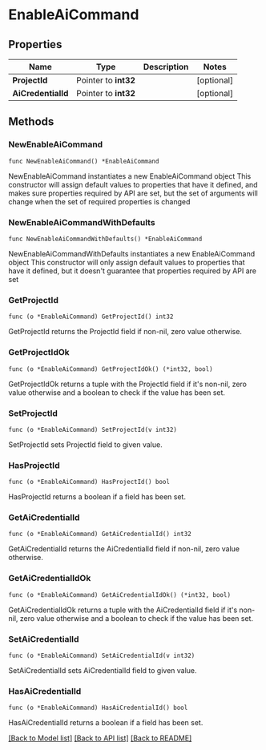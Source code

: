 # EnableAiCommand

## Properties

Name | Type | Description | Notes
------------ | ------------- | ------------- | -------------
**ProjectId** | Pointer to **int32** |  | [optional] 
**AiCredentialId** | Pointer to **int32** |  | [optional] 

## Methods

### NewEnableAiCommand

`func NewEnableAiCommand() *EnableAiCommand`

NewEnableAiCommand instantiates a new EnableAiCommand object
This constructor will assign default values to properties that have it defined,
and makes sure properties required by API are set, but the set of arguments
will change when the set of required properties is changed

### NewEnableAiCommandWithDefaults

`func NewEnableAiCommandWithDefaults() *EnableAiCommand`

NewEnableAiCommandWithDefaults instantiates a new EnableAiCommand object
This constructor will only assign default values to properties that have it defined,
but it doesn't guarantee that properties required by API are set

### GetProjectId

`func (o *EnableAiCommand) GetProjectId() int32`

GetProjectId returns the ProjectId field if non-nil, zero value otherwise.

### GetProjectIdOk

`func (o *EnableAiCommand) GetProjectIdOk() (*int32, bool)`

GetProjectIdOk returns a tuple with the ProjectId field if it's non-nil, zero value otherwise
and a boolean to check if the value has been set.

### SetProjectId

`func (o *EnableAiCommand) SetProjectId(v int32)`

SetProjectId sets ProjectId field to given value.

### HasProjectId

`func (o *EnableAiCommand) HasProjectId() bool`

HasProjectId returns a boolean if a field has been set.

### GetAiCredentialId

`func (o *EnableAiCommand) GetAiCredentialId() int32`

GetAiCredentialId returns the AiCredentialId field if non-nil, zero value otherwise.

### GetAiCredentialIdOk

`func (o *EnableAiCommand) GetAiCredentialIdOk() (*int32, bool)`

GetAiCredentialIdOk returns a tuple with the AiCredentialId field if it's non-nil, zero value otherwise
and a boolean to check if the value has been set.

### SetAiCredentialId

`func (o *EnableAiCommand) SetAiCredentialId(v int32)`

SetAiCredentialId sets AiCredentialId field to given value.

### HasAiCredentialId

`func (o *EnableAiCommand) HasAiCredentialId() bool`

HasAiCredentialId returns a boolean if a field has been set.


[[Back to Model list]](../README.md#documentation-for-models) [[Back to API list]](../README.md#documentation-for-api-endpoints) [[Back to README]](../README.md)


